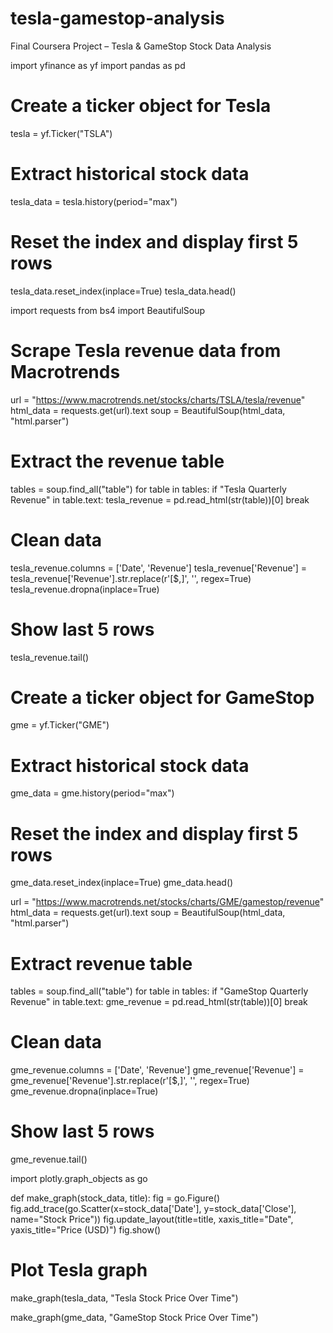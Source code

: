 # tesla-gamestop-analysis
Final Coursera Project – Tesla &amp; GameStop Stock Data Analysis

import yfinance as yf
import pandas as pd

# Create a ticker object for Tesla
tesla = yf.Ticker("TSLA")

# Extract historical stock data
tesla_data = tesla.history(period="max")

# Reset the index and display first 5 rows
tesla_data.reset_index(inplace=True)
tesla_data.head()

import requests
from bs4 import BeautifulSoup

# Scrape Tesla revenue data from Macrotrends
url = "https://www.macrotrends.net/stocks/charts/TSLA/tesla/revenue"
html_data = requests.get(url).text
soup = BeautifulSoup(html_data, "html.parser")

# Extract the revenue table
tables = soup.find_all("table")
for table in tables:
    if "Tesla Quarterly Revenue" in table.text:
        tesla_revenue = pd.read_html(str(table))[0]
        break

# Clean data
tesla_revenue.columns = ['Date', 'Revenue']
tesla_revenue['Revenue'] = tesla_revenue['Revenue'].str.replace(r'[\$,]', '', regex=True)
tesla_revenue.dropna(inplace=True)

# Show last 5 rows
tesla_revenue.tail()


# Create a ticker object for GameStop
gme = yf.Ticker("GME")

# Extract historical stock data
gme_data = gme.history(period="max")

# Reset the index and display first 5 rows
gme_data.reset_index(inplace=True)
gme_data.head()


url = "https://www.macrotrends.net/stocks/charts/GME/gamestop/revenue"
html_data = requests.get(url).text
soup = BeautifulSoup(html_data, "html.parser")

# Extract revenue table
tables = soup.find_all("table")
for table in tables:
    if "GameStop Quarterly Revenue" in table.text:
        gme_revenue = pd.read_html(str(table))[0]
        break

# Clean data
gme_revenue.columns = ['Date', 'Revenue']
gme_revenue['Revenue'] = gme_revenue['Revenue'].str.replace(r'[\$,]', '', regex=True)
gme_revenue.dropna(inplace=True)

# Show last 5 rows
gme_revenue.tail()


import plotly.graph_objects as go

def make_graph(stock_data, title):
    fig = go.Figure()
    fig.add_trace(go.Scatter(x=stock_data['Date'], y=stock_data['Close'], name="Stock Price"))
    fig.update_layout(title=title, xaxis_title="Date", yaxis_title="Price (USD)")
    fig.show()

# Plot Tesla graph
make_graph(tesla_data, "Tesla Stock Price Over Time")


make_graph(gme_data, "GameStop Stock Price Over Time")

